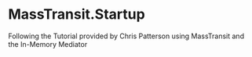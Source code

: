 # MassTransit.Startup
Following the Tutorial provided by Chris Patterson using MassTransit and the In-Memory Mediator
